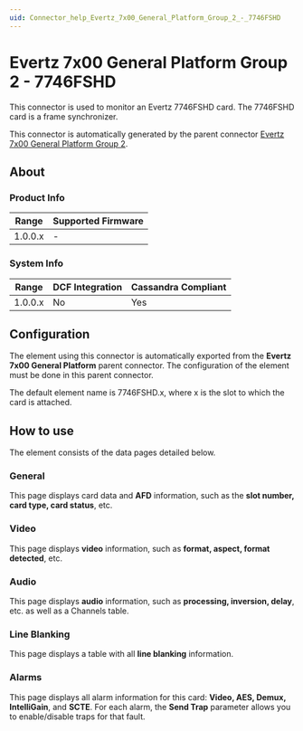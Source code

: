 ```yaml
---
uid: Connector_help_Evertz_7x00_General_Platform_Group_2_-_7746FSHD
---
```


# Evertz 7x00 General Platform Group 2 - 7746FSHD

This connector is used to monitor an Evertz 7746FSHD card. The 7746FSHD card is a frame synchronizer.

This connector is automatically generated by the parent connector [Evertz 7x00 General Platform Group 2](xref:Connector_help_Evertz_7x00_General_Platform_Group_2).

## About

### Product Info

| Range     | Supported Firmware     |
|-----------|------------------------|
| 1.0.0.x   | -                      |

### System Info

| **Range** | **DCF Integration** | **Cassandra Compliant** |
|-----------|---------------------|-------------------------|
| 1.0.0.x   | No                  | Yes                     |

## Configuration

The element using this connector is automatically exported from the **Evertz 7x00 General Platform** parent connector. The configuration of the element must be done in this parent connector.

The default element name is 7746FSHD.x, where x is the slot to which the card is attached.

## How to use

The element consists of the data pages detailed below.

### General

This page displays card data and **AFD** information, such as the **slot number, card type, card status**, etc.

### Video

This page displays **video** information, such as **format, aspect, format detected**, etc.

### Audio

This page displays **audio** information, such as **processing, inversion, delay**, etc. as well as a Channels table.

### Line Blanking

This page displays a table with all **line blanking** information.

### Alarms

This page displays all alarm information for this card: **Video, AES, Demux, IntelliGain**, and **SCTE**. For each alarm, the **Send Trap** parameter allows you to enable/disable traps for that fault.
